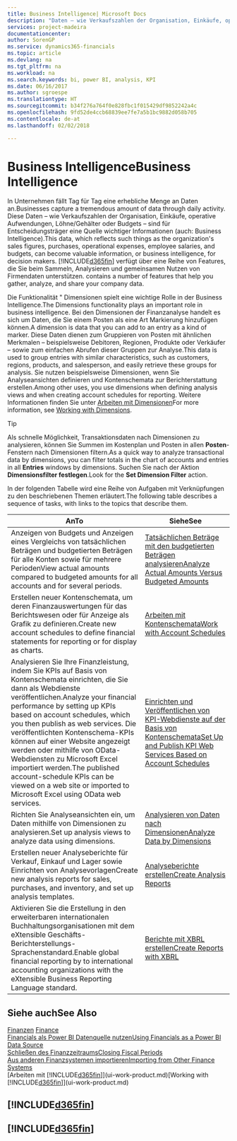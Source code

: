 ```yaml
---
title: Business Intelligence| Microsoft Docs
description: "Daten – wie Verkaufszahlen der Organisation, Einkäufe, operative Aufwendungen, Löhne/Gehälter oder Budgets analysieren und erfassen, die für Entscheidungsträger eine Quelle wichtiger Informationen sind."
services: project-madeira
documentationcenter: 
author: SorenGP
ms.service: dynamics365-financials
ms.topic: article
ms.devlang: na
ms.tgt_pltfrm: na
ms.workload: na
ms.search.keywords: bi, power BI, analysis, KPI
ms.date: 06/16/2017
ms.author: sgroespe
ms.translationtype: HT
ms.sourcegitcommit: b34f276a764f0e828fbc1f015429df9852242a4c
ms.openlocfilehash: 9fd52de4ccb68839ee7fe7a5b1bc9882d058b705
ms.contentlocale: de-at
ms.lasthandoff: 02/02/2018

---
```

# <a name="business-intelligence"></a><span data-ttu-id="dbc90-103">Business Intelligence</span><span class="sxs-lookup"><span data-stu-id="dbc90-103">Business Intelligence</span></span>
<span data-ttu-id="dbc90-104">In Unternehmen fällt Tag für Tag eine erhebliche Menge an Daten an.</span><span class="sxs-lookup"><span data-stu-id="dbc90-104">Businesses capture a tremendous amount of data through daily activity.</span></span> <span data-ttu-id="dbc90-105">Diese Daten – wie Verkaufszahlen der Organisation, Einkäufe, operative Aufwendungen, Löhne/Gehälter oder Budgets – sind für Entscheidungsträger eine Quelle wichtiger Informationen (auch: Business Intelligence).</span><span class="sxs-lookup"><span data-stu-id="dbc90-105">This data, which reflects such things as the organization's sales figures, purchases, operational expenses, employee salaries, and budgets, can become valuable information, or business intelligence, for decision makers.</span></span> [!INCLUDE[d365fin](includes/d365fin_md.md)]<span data-ttu-id="dbc90-106"> verfügt über eine Reihe von Features, die Sie beim Sammeln, Analysieren und gemeinsamen Nutzen von Firmendaten unterstützen.</span><span class="sxs-lookup"><span data-stu-id="dbc90-106"> contains a number of features that help you gather, analyze, and share your company data.</span></span>

<span data-ttu-id="dbc90-107">Die Funktionalität " Dimensionen spielt eine wichtige Rolle in der Business Intelligence.</span><span class="sxs-lookup"><span data-stu-id="dbc90-107">The Dimensions functionality plays an important role in business intelligence.</span></span> <span data-ttu-id="dbc90-108">Bei den Dimensionen der Finanzanalyse handelt es sich um Daten, die Sie einem Posten als eine Art Markierung hinzufügen können.</span><span class="sxs-lookup"><span data-stu-id="dbc90-108">A dimension is data that you can add to an entry as a kind of marker.</span></span> <span data-ttu-id="dbc90-109">Diese Daten dienen zum Gruppieren von Posten mit ähnlichen Merkmalen – beispielsweise Debitoren, Regionen, Produkte oder Verkäufer – sowie zum einfachen Abrufen dieser Gruppen zur Analyse.</span><span class="sxs-lookup"><span data-stu-id="dbc90-109">This data is used to group entries with similar characteristics, such as customers, regions, products, and salesperson, and easily retrieve these groups for analysis.</span></span> <span data-ttu-id="dbc90-110">Sie nutzen beispielsweise Dimensionen, wenn Sie Analyseansichten definieren und Kontenschemata zur Berichterstattung erstellen.</span><span class="sxs-lookup"><span data-stu-id="dbc90-110">Among other uses, you use dimensions  when defining analysis views and when creating account schedules for reporting.</span></span> <span data-ttu-id="dbc90-111">Weitere Informationen finden Sie unter [Arbeiten mit Dimensionen](finance-dimensions.md)</span><span class="sxs-lookup"><span data-stu-id="dbc90-111">For more information, see [Working with Dimensions](finance-dimensions.md).</span></span>

> [!TIP]
> <span data-ttu-id="dbc90-112">Als schnelle Möglichkeit, Transaktionsdaten nach Dimensionen zu analysieren, können Sie Summen im Kostenplan und Posten in allen **Posten**-Fenstern nach Dimensionen filtern.</span><span class="sxs-lookup"><span data-stu-id="dbc90-112">As a quick way to analyze transactional data by dimensions, you can filter totals in the chart of accounts and entries in all **Entries** windows by dimensions.</span></span> <span data-ttu-id="dbc90-113">Suchen Sie nach der Aktion **Dimensionsfilter festlegen**.</span><span class="sxs-lookup"><span data-stu-id="dbc90-113">Look for the **Set Dimension Filter** action.</span></span>  

<span data-ttu-id="dbc90-114">In der folgenden Tabelle wird eine Reihe von Aufgaben mit Verknüpfungen zu den beschriebenen Themen erläutert.</span><span class="sxs-lookup"><span data-stu-id="dbc90-114">The following table describes a sequence of tasks, with links to the topics that describe them.</span></span>  

| <span data-ttu-id="dbc90-115">An</span><span class="sxs-lookup"><span data-stu-id="dbc90-115">To</span></span> | <span data-ttu-id="dbc90-116">Siehe</span><span class="sxs-lookup"><span data-stu-id="dbc90-116">See</span></span> |
| --- | --- |
|<span data-ttu-id="dbc90-117">Anzeigen von Budgets und Anzeigen eines Vergleichs von tatsächlichen Beträgen und budgetierten Beträgen für alle Konten sowie für mehrere Perioden</span><span class="sxs-lookup"><span data-stu-id="dbc90-117">View actual amounts compared to budgeted amounts for all accounts and for several periods.</span></span>|[<span data-ttu-id="dbc90-118">Tatsächlichen Beträge mit den budgetierten Beträgen analysieren</span><span class="sxs-lookup"><span data-stu-id="dbc90-118">Analyze Actual Amounts Versus Budgeted Amounts</span></span>](bi-how-analyze-actual-versus-budget.md)|
|<span data-ttu-id="dbc90-119">Erstellen neuer Kontenschemata, um deren Finanzauswertungen für das Berichtswesen oder für Anzeige als Grafik zu definieren.</span><span class="sxs-lookup"><span data-stu-id="dbc90-119">Create new account schedules to define financial statements for reporting or for display as charts.</span></span>|[<span data-ttu-id="dbc90-120">Arbeiten mit Kontenschemata</span><span class="sxs-lookup"><span data-stu-id="dbc90-120">Work with Account Schedules</span></span>](bi-how-work-account-schedule.md)|
|<span data-ttu-id="dbc90-121">Analysieren Sie Ihre Finanzleistung, indem Sie KPIs auf Basis von Kontenschemata einrichten, die Sie dann als Webdienste veröffentlichen.</span><span class="sxs-lookup"><span data-stu-id="dbc90-121">Analyze your financial performance by setting up KPIs based on account schedules, which you then publish as web services.</span></span> <span data-ttu-id="dbc90-122">Die veröffentlichten Kontenschema-KPIs können auf einer Website angezeigt werden oder mithilfe von OData-Webdiensten zu Microsoft Excel importiert werden.</span><span class="sxs-lookup"><span data-stu-id="dbc90-122">The published account-schedule KPIs can be viewed on a web site or imported to Microsoft Excel using OData web services.</span></span>|[<span data-ttu-id="dbc90-123">Einrichten und Veröffentlichen von KPI-Webdienste auf der Basis von Kontenschemata</span><span class="sxs-lookup"><span data-stu-id="dbc90-123">Set Up and Publish KPI Web Services Based on Account Schedules</span></span>](bi-how-to-set-up-and-publish-kpi-web-services-based-on-account-schedules.md)|
|<span data-ttu-id="dbc90-124">Richten Sie Analyseansichten ein, um Daten mithilfe von Dimensionen zu analysieren.</span><span class="sxs-lookup"><span data-stu-id="dbc90-124">Set up analysis views to analyze data using dimensions.</span></span>|[<span data-ttu-id="dbc90-125">Analysieren von Daten nach Dimensionen</span><span class="sxs-lookup"><span data-stu-id="dbc90-125">Analyze Data by Dimensions</span></span>](bi-how-analyze-data-dimension.md)|
|<span data-ttu-id="dbc90-126">Erstellen neuer Analyseberichte für Verkauf, Einkauf und Lager sowie Einrichten von Analysevorlagen</span><span class="sxs-lookup"><span data-stu-id="dbc90-126">Create new analysis reports for sales, purchases, and inventory, and set up analysis templates.</span></span>|[<span data-ttu-id="dbc90-127">Analyseberichte erstellen</span><span class="sxs-lookup"><span data-stu-id="dbc90-127">Create Analysis Reports</span></span>](bi-how-create-analysis-views-reports.md)|
|<span data-ttu-id="dbc90-128">Aktivieren Sie die Erstellung  in den erweiterbaren internationalen Buchhaltungsorganisationen mit dem eXtensible Geschäfts-Berichterstellungs-Sprachenstandard.</span><span class="sxs-lookup"><span data-stu-id="dbc90-128">Enable global financial reporting by to international accounting organizations with the eXtensible Business Reporting Language standard.</span></span>|[<span data-ttu-id="dbc90-129">Berichte mit XBRL erstellen</span><span class="sxs-lookup"><span data-stu-id="dbc90-129">Create Reports with XBRL</span></span>](bi-create-reports-with-xbrl.md)|

## <a name="see-also"></a><span data-ttu-id="dbc90-130">Siehe auch</span><span class="sxs-lookup"><span data-stu-id="dbc90-130">See Also</span></span>
<span data-ttu-id="dbc90-131">[Finanzen](finance.md)  </span><span class="sxs-lookup"><span data-stu-id="dbc90-131">[Finance](finance.md)  </span></span>  
[<span data-ttu-id="dbc90-132">Financials als Power BI Datenquelle nutzen</span><span class="sxs-lookup"><span data-stu-id="dbc90-132">Using Financials as a Power BI Data Source</span></span>](across-how-use-financials-data-source-powerbi.md)  
[<span data-ttu-id="dbc90-133">Schließen des Finanzzeitraums</span><span class="sxs-lookup"><span data-stu-id="dbc90-133">Closing Fiscal Periods</span></span>](year-close-years-periods.md)  
[<span data-ttu-id="dbc90-134">Aus anderen Finanzsystemen importieren</span><span class="sxs-lookup"><span data-stu-id="dbc90-134">Importing from Other Finance Systems</span></span>](upload-data.md)  
<span data-ttu-id="dbc90-135">[Arbeiten mit [!INCLUDE[d365fin](includes/d365fin_md.md)]](ui-work-product.md)</span><span class="sxs-lookup"><span data-stu-id="dbc90-135">[Working with [!INCLUDE[d365fin](includes/d365fin_md.md)]](ui-work-product.md)</span></span>

## [!INCLUDE[d365fin](includes/free_trial_md.md)]  
## [!INCLUDE[d365fin](includes/training_link_md.md)]


